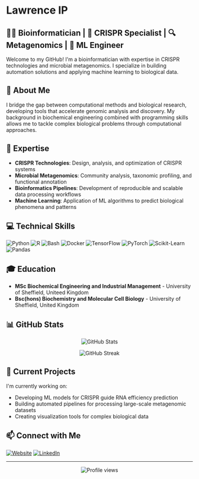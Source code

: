# Lawrence IP

## 👨‍🔬 Bioinformatician | 🧬 CRISPR Specialist | 🔍 Metagenomics | 🤖 ML Engineer

Welcome to my GitHub! I'm a bioinformatician with expertise in CRISPR technologies and microbial metagenomics. I specialize in building automation solutions and applying machine learning to biological data.

## 🔬 About Me

I bridge the gap between computational methods and biological research, developing tools that accelerate genomic analysis and discovery. My background in biochemical engineering combined with programming skills allows me to tackle complex biological problems through computational approaches.

## 🧪 Expertise

- **CRISPR Technologies**: Design, analysis, and optimization of CRISPR systems
- **Microbial Metagenomics**: Community analysis, taxonomic profiling, and functional annotation
- **Bioinformatics Pipelines**: Development of reproducible and scalable data processing workflows
- **Machine Learning**: Application of ML algorithms to predict biological phenomena and patterns

## 💻 Technical Skills

![Python](https://img.shields.io/badge/Python-3776AB?style=for-the-badge&logo=python&logoColor=white)
![R](https://img.shields.io/badge/R-276DC3?style=for-the-badge&logo=r&logoColor=white)
![Bash](https://img.shields.io/badge/Bash-4EAA25?style=for-the-badge&logo=gnu-bash&logoColor=white)
![Docker](https://img.shields.io/badge/Docker-2496ED?style=for-the-badge&logo=docker&logoColor=white)
![TensorFlow](https://img.shields.io/badge/TensorFlow-FF6F00?style=for-the-badge&logo=tensorflow&logoColor=white)
![PyTorch](https://img.shields.io/badge/PyTorch-EE4C2C?style=for-the-badge&logo=pytorch&logoColor=white)
![Scikit-Learn](https://img.shields.io/badge/Scikit_Learn-F7931E?style=for-the-badge&logo=scikit-learn&logoColor=white)
![Pandas](https://img.shields.io/badge/Pandas-150458?style=for-the-badge&logo=pandas&logoColor=white)

## 🎓 Education

- **MSc Biochemical Engineering and Industrial Management** - University of Sheffield, Uniteed Kingdom
- **Bsc(hons) Biochemistry and Molecular Cell Biology** - University of Sheffield, United Kingdom

## 📊 GitHub Stats

<p align="center">
  <img src="https://github-readme-stats.vercel.app/api?username=lawrence-ip&show_icons=true&theme=radical" alt="GitHub Stats" />
</p>

<p align="center">
  <img src="https://github-readme-streak-stats.herokuapp.com/?user=lawrence-ip&theme=radical" alt="GitHub Streak" />
</p>

## 🔭 Current Projects

I'm currently working on:

- Developing ML models for CRISPR guide RNA efficiency prediction
- Building automated pipelines for processing large-scale metagenomic datasets
- Creating visualization tools for complex biological data

## 📫 Connect with Me

[![Website](https://img.shields.io/badge/Website-lawrence--ip.com-blue?style=for-the-badge)](https://lawrence-ip.com)
[![LinkedIn](https://img.shields.io/badge/LinkedIn-0077B5?style=for-the-badge&logo=linkedin&logoColor=white)](https://linkedin.com/in/lawrence-ip)

---

<p align="center">
  <img src="https://komarev.com/ghpvc/?username=lawrence-ip&color=brightgreen" alt="Profile views" />
</p>
    </main>
</body>
</html>
